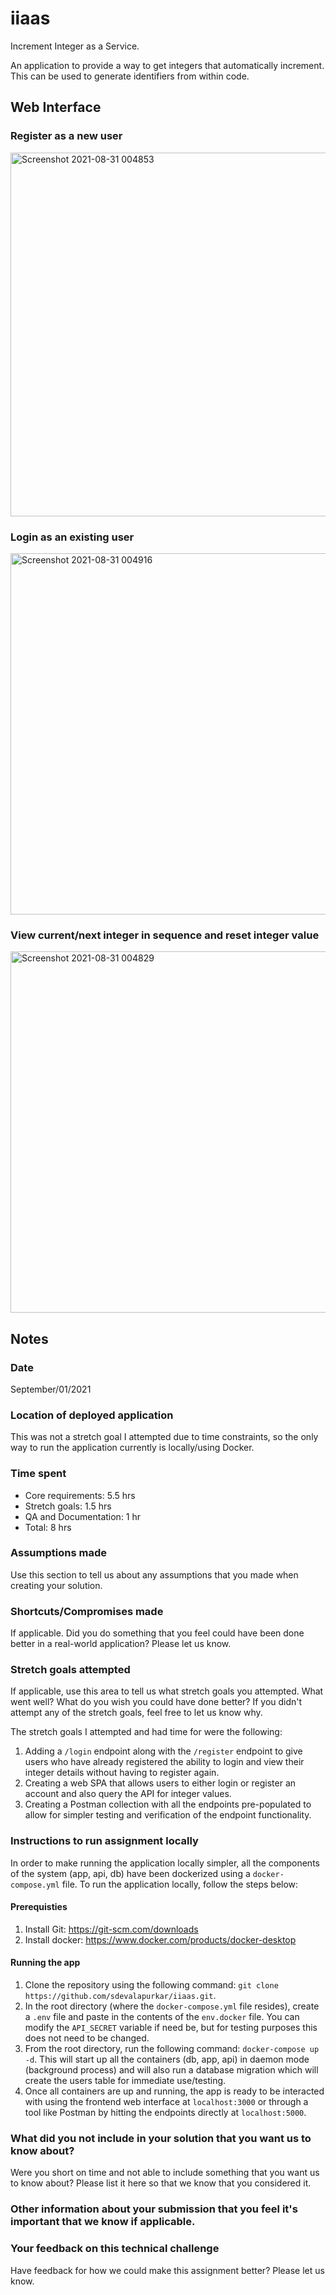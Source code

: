 # iiaas

Increment Integer as a Service.

An application to provide a way to get integers that automatically increment. This can be used to generate identifiers from within code.

## Web Interface

### Register as a new user

<img width="582" alt="Screenshot 2021-08-31 004853" src="https://user-images.githubusercontent.com/28017034/131601827-2a59cbf2-b390-4004-a98e-cdc5cd8fc991.png">

### Login as an existing user

<img width="578" alt="Screenshot 2021-08-31 004916" src="https://user-images.githubusercontent.com/28017034/131601829-5790f290-5512-49ce-b636-008785ed4807.png">

### View current/next integer in sequence and reset integer value

<img width="578" alt="Screenshot 2021-08-31 004829" src="https://user-images.githubusercontent.com/28017034/131601821-07f66160-63cd-41c3-b8cc-35a7f325b8a4.png">

## Notes

### Date

September/01/2021

### Location of deployed application

This was not a stretch goal I attempted due to time constraints, so the only way to run the application currently is locally/using Docker.

### Time spent

- Core requirements: 5.5 hrs
- Stretch goals: 1.5 hrs
- QA and Documentation: 1 hr
- Total: 8 hrs

### Assumptions made

Use this section to tell us about any assumptions that you made when creating your solution.

### Shortcuts/Compromises made

If applicable. Did you do something that you feel could have been done better in a real-world
application? Please let us know.

### Stretch goals attempted

If applicable, use this area to tell us what stretch goals you attempted. What went well? What do you
wish you could have done better? If you didn't attempt any of the stretch goals, feel free to let us know
why.

The stretch goals I attempted and had time for were the following:

1. Adding a `/login` endpoint along with the `/register` endpoint to give users who have already registered the ability to login and view their integer details without having to register again.
2. Creating a web SPA that allows users to either login or register an account and also query the API for integer values.
3. Creating a Postman collection with all the endpoints pre-populated to allow for simpler testing and verification of the endpoint functionality.

### Instructions to run assignment locally

In order to make running the application locally simpler, all the components of the system (app, api, db) have been dockerized using a `docker-compose.yml` file. To run the application locally, follow the steps below:

#### Prerequisties

1. Install Git: https://git-scm.com/downloads
2. Install docker: https://www.docker.com/products/docker-desktop

#### Running the app

1. Clone the repository using the following command: `git clone https://github.com/sdevalapurkar/iiaas.git`.
2. In the root directory (where the `docker-compose.yml` file resides), create a `.env` file and paste in the contents of the `env.docker` file. You can modify the `API_SECRET` variable if need be, but for testing purposes this does not need to be changed.
3. From the root directory, run the following command: `docker-compose up -d`. This will start up all the containers (db, app, api) in daemon mode (background process) and will also run a database migration which will create the users table for immediate use/testing.
4. Once all containers are up and running, the app is ready to be interacted with using the frontend web interface at `localhost:3000` or through a tool like Postman by hitting the endpoints directly at `localhost:5000`.

### What did you not include in your solution that you want us to know about?

Were you short on time and not able to include something that you want us to know about? Please list
it here so that we know that you considered it.

### Other information about your submission that you feel it's important that we know if applicable.



### Your feedback on this technical challenge

Have feedback for how we could make this assignment better? Please let us know.
